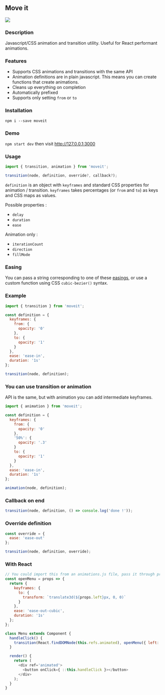 ## Move it

![](https://cloud.githubusercontent.com/assets/333073/9832219/6e0ff88e-5974-11e5-94c4-1efcac24f657.jpg)

### Description
Javascript/CSS animation and transition utility. Useful for React performant animations.

### Features
- Supports CSS animations and transitions with the same API
- Animation definitions are in plain javascript. This means you can create functions that create animations.
- Cleans up everything on completion
- Automatically prefixed
- Supports only setting `from` or `to`

### Installation
```
npm i --save moveit
```

### Demo
`npm start dev` then visit http://127.0.0.1:3000

### Usage
```js
import { transition, animation } from 'moveit';

transition(node, definition, override?, callback?);
```
`definition` is an object with `keyframes` and standard CSS properties for
animation / transition. `keyframes` takes percentages (or `from` and `to`) as
keys and CSS maps as values.

Possible properties :
- `delay`
- `duration`
- `ease`

Animation only :
- `iterationCount`
- `direction`
- `fillMode`

### Easing
You can pass a string corresponding to one of these [easings](https://github.com/jide/moveit/blob/master/src/easings.js), or use a custom function using CSS `cubic-bezier()` syntax.

### Example
```js
import { transition } from 'moveit';

const definition = {
  keyframes: {
    from: {
      opacity: '0'
    },
    to: {
      opacity: '1'
    }
  },
  ease: 'ease-in',
  duration: '1s'
};

transition(node, definition);
```

### You can use transition or animation
API is the same, but with animation you can add intermediate keyframes.
```js
import { animation } from 'moveit';

const definition = {
  keyframes: {
    from: {
      opacity: '0'
    },
    '50%': {
      opacity: '.3'
    }
    to: {
      opacity: '1'
    }
  },
  ease: 'ease-in',
  duration: '1s'
};

animation(node, definition);
```

### Callback on end
```js
transition(node, definition, () => console.log('done !'));
```

### Override definition
```js
const override = {
  ease: 'ease-out'
};

transition(node, definition, override);
```

### With React
```js
// You could import this from an animations.js file, pass it through props...
const openMenu = props => {
  return {
    keyframes: {
      to: {
        transform: `translate3d(${props.left}px, 0, 0)`
      }
    },
    ease: 'ease-out-cubic',
    duration: '1s'
  };
};

class Menu extends Component {
  handleClick() {
    transition(React.findDOMNode(this.refs.animated), openMenu({ left: this.props.menuWidth - window.innerWidth }));
  }

  render() {
    return (
      <div ref='animated'>
        <button onClick={ ::this.handleClick }></button>
      </div>
    );
  }
}
```
